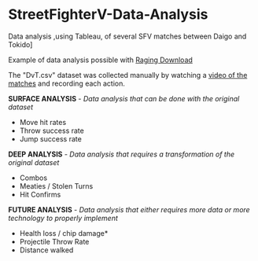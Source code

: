# StreetFighterV-Data-Analysis
Data analysis ,using Tableau, of several SFV matches between Daigo and Tokido]

Example of data analysis possible with [Raging Download](https://github.com/Tyler-Edwards-E/Raging-Download)

The "DvT.csv" dataset was collected manually by watching a [video of the matches](https://youtu.be/LLPUW1IAGwY) and recording each action.

**SURFACE ANALYSIS** - *Data analysis that can be done with the original dataset*

- Move hit rates
- Throw success rate
- Jump success rate

**DEEP ANALYSIS** - *Data analysis that requires a transformation of the original dataset*

- Combos
- Meaties / Stolen Turns
- Hit Confirms

**FUTURE ANALYSIS** - *Data analysis that either requires more data or more technology to properly implement*
- Health loss / chip damage*
- Projectile Throw Rate
- Distance walked



